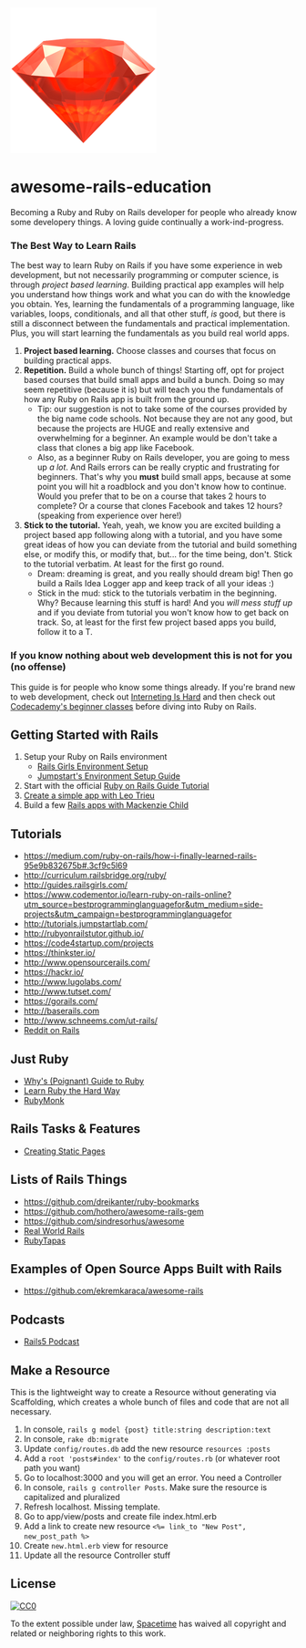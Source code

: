![Ruby gem](images/ruby-icon.png)

# awesome-rails-education

Becoming a Ruby and Ruby on Rails developer for people who already know some developery things. A loving guide continually a work-ind-progress.

### The Best Way to Learn Rails

The best way to learn Ruby on Rails if you have some experience in web development, but not necessarily programming or computer science, is through *project based learning*. Building practical app examples will help you understand how things work and what you can do with the knowledge you obtain. Yes, learning the fundamentals of a programming language, like variables, loops, conditionals, and all that other stuff, *is* good, but there is still a disconnect between the fundamentals and practical implementation. Plus, you will start learning the fundamentals as you build real world apps.

1. **Project based learning.** Choose classes and courses that focus on building practical apps.
2. **Repetition.** Build a whole bunch of things! Starting off, opt for project based courses that build small apps and build a bunch. Doing so may seem repetitive (because it is) but will teach you the fundamentals of how any Ruby on Rails app is built from the ground up.
    * Tip: our suggestion is not to take some of the courses provided by the big name code schools. Not because they are not any good, but because the projects are HUGE and really extensive and overwhelming for a beginner. An example would be don't take a class that clones a big app like Facebook.
    * Also, as a beginner Ruby on Rails developer, you are going to mess up *a lot*. And Rails errors can be really cryptic and frustrating for beginners. That's why you **must** build small apps, because at some point you will hit a roadblock and you don't know how to continue. Would you prefer that to be on a course that takes 2 hours to complete? Or a course that clones Facebook and takes 12 hours? (speaking from experience over here!)
3. **Stick to the tutorial.** Yeah, yeah, we know you are excited building a project based app following along with a tutorial, and you have some great ideas of how you can deviate from the tutorial and build something else, or modify this, or modify that, but... for the time being, don't. Stick to the tutorial verbatim. At least for the first go round.
    * Dream: dreaming is great, and you really should dream big! Then go build a Rails Idea Logger app and keep track of all your ideas :)
    * Stick in the mud: stick to the tutorials verbatim in the beginning. Why? Because learning this stuff is hard! And you *will mess stuff up* and if you deviate from tutorial you won't know how to get back on track. So, at least for the first few project based apps you build, follow it to a T.

### If you know nothing about web development this is not for you (no offense)

This guide is for people who know some things already. If you're brand new to web development, check out [Interneting Is Hard](https://internetingishard.com/) and then check out [Codecademy's beginner classes](https://www.codecademy.com/) before diving into Ruby on Rails.

## Getting Started with Rails

1. Setup your Ruby on Rails environment
    * [Rails Girls Environment Setup](http://guides.railsgirls.com/install)
    * [Jumpstart's Environment Setup Guide](http://tutorials.jumpstartlab.com/topics/environment/environment.html)
1. Start with the official [Ruby on Rails Guide Tutorial](http://guides.rubyonrails.org/getting_started.html)
1. [Create a simple app with Leo Trieu](https://code4startup.com/projects/hero-learn-ruby-on-rails-and-wistia-apis-by-cloning-code4startup-version-newbies)
1. Build a few [Rails apps with Mackenzie Child](https://medium.com/ruby-on-rails/how-i-finally-learned-rails-95e9b832675b#.xkwboov9j)

## Tutorials

- https://medium.com/ruby-on-rails/how-i-finally-learned-rails-95e9b832675b#.3cf9c5l69
- http://curriculum.railsbridge.org/ruby/
- http://guides.railsgirls.com/
- https://www.codementor.io/learn-ruby-on-rails-online?utm_source=bestprogramminglanguagefor&utm_medium=side-projects&utm_campaign=bestprogramminglanguagefor
- http://tutorials.jumpstartlab.com/
- http://rubyonrailstutor.github.io/
- https://code4startup.com/projects
- https://thinkster.io/
- http://www.opensourcerails.com/
- https://hackr.io/
- http://www.lugolabs.com/
- http://www.tutset.com/
- https://gorails.com/
- http://baserails.com
- http://www.schneems.com/ut-rails/
- [Reddit on Rails](https://github.com/schneems/reddit_on_rails)

## Just Ruby

- [Why's (Poignant) Guide to Ruby](http://poignant.guide/book/)
- [Learn Ruby the Hard Way](https://learnrubythehardway.org/book/)
- [RubyMonk](https://rubymonk.com/)

## Rails Tasks & Features

- [Creating Static Pages](http://blog.teamtreehouse.com/static-pages-ruby-rails)

## Lists of Rails Things
- https://github.com/dreikanter/ruby-bookmarks
- https://github.com/hothero/awesome-rails-gem
- https://github.com/sindresorhus/awesome
- [Real World Rails](https://github.com/eliotsykes/real-world-rails)
- [RubyTapas](https://www.rubytapas.com/)

## Examples of Open Source Apps Built with Rails
- https://github.com/ekremkaraca/awesome-rails

## Podcasts
- [Rails5 Podcast](https://ruby5.codeschool.com/)

## Make a Resource

This is the lightweight way to create a Resource without generating via Scaffolding, which creates a whole bunch of files and code that are not all necessary.

1. In console, `rails g model {post} title:string description:text`
2. In console, `rake db:migrate`
3. Update `config/routes.db` add the new resource `resources :posts`
4. Add a `root 'posts#index'` to the `config/routes.rb` (or whatever root path you want)
5. Go to localhost:3000 and you will get an error. You need a Controller
6. In console, `rails g controller Posts`. Make sure the resource is capitalized and pluralized
7. Refresh localhost. Missing template.
8. Go to app/view/posts and create file index.html.erb
9. Add a link to create new resource `<%= link_to "New Post", new_post_path %>`
10. Create `new.html.erb` view for resource
11. Update all the resource Controller stuff

## License

[![CC0](http://mirrors.creativecommons.org/presskit/buttons/88x31/svg/cc-zero.svg)](https://creativecommons.org/publicdomain/zero/1.0/)

To the extent possible under law, [Spacetime](http://heyspacetime.com) has waived all copyright and related or neighboring rights to this work.
